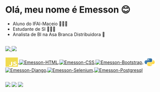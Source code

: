 # Olá, meu nome é Emesson 😊

 - Aluno do IFAl-Maceio 🧑🏻‍🎓
 - Estudante de SI 👨🏻‍💻
 - Analista de BI na Asa Branca Distribuidora 🪪

##

 <div>
  <a href="https://github.com/emessonhoracio">
  <img height="180em" src="https://github-readme-stats.vercel.app/api?username=emessonhoracio&show_icons=true&theme=dark&include_all_commits=true&count_private=true"/>
  <img height="180em" src="https://github-readme-stats.vercel.app/api/top-langs/?username=emessonhoracio&layout=compact&langs_count=16&theme=dark"/>
</div>
<div style="display: inline_block"><br>
  <img align="center" alt="Emesson-Js" height="30" width="40" src="https://raw.githubusercontent.com/devicons/devicon/master/icons/javascript/javascript-plain.svg">
  <img align="center" alt="Emesson-HTML" height="30" width="40" src="https://cdn.jsdelivr.net/gh/devicons/devicon@latest/icons/html5/html5-original.svg">          
  <img align="center" alt="Emesson-CSS" height="30" width="40" src="https://cdn.jsdelivr.net/gh/devicons/devicon@latest/icons/css3/css3-original.svg">
  <img align="center" alt="Emesson-Bootstrap" height="30" width="40" src="https://cdn.jsdelivr.net/gh/devicons/devicon@latest/icons/bootstrap/bootstrap-original.svg">
  <img align="center" alt="Emesson-Python" height="30" width="40" src="https://raw.githubusercontent.com/devicons/devicon/master/icons/python/python-original.svg">
  <img align="center" alt="Emesson-Django" height="30" width="40" src="https://cdn.jsdelivr.net/gh/devicons/devicon@latest/icons/django/django-plain.svg">
  <img align="center" alt="Emesson-Selenium" height="30" width="40" src="https://cdn.jsdelivr.net/gh/devicons/devicon@latest/icons/selenium/selenium-original.svg">
  <img align="center" alt="Emesson-Postgresql" height="30" width="40" src="https://cdn.jsdelivr.net/gh/devicons/devicon@latest/icons/postgresql/postgresql-original.svg" />
</div>

##

<div> 
  <a href="https://github.com/emessonhoracio"><img src="https://img.shields.io/badge/GitHub-100000?style=for-the-badge&logo=github&logoColor=white" target="_blank"></a>
  <a href="https://linkedin.com/in/emessonhoraciodossantos" target="_blank"><img src="https://img.shields.io/badge/-LinkedIn-%230077B5?style=for-the-badge&logo=linkedin&logoColor=white" target="_blank"></a> 
  <a href="https://instagram.com/emessonhoracio" target="_blank"><img src="https://img.shields.io/badge/-Instagram-%23E4405F?style=for-the-badge&logo=instagram&logoColor=white" target="_blank"></a>
</div>

